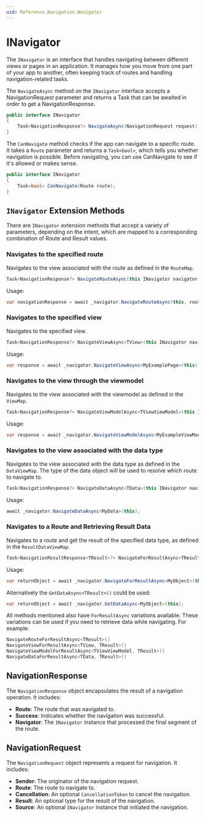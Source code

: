 ```yaml
---
uid: Reference.Navigation.Navigator
---
```


# INavigator

The `INavigator` is an interface that handles navigating between different views or pages in an application. It manages how you move from one part of your app to another, often keeping track of routes and handling navigation-related tasks.

The `NavigateAsync` method on the `INavigator` interface accepts a NavigationRequest parameter and returns a Task that can be awaited in order to get a NavigationResponse.

```csharp
public interface INavigator
{
    Task<NavigationResponse?> NavigateAsync(NavigationRequest request);
}
```

The `CanNavigate` method checks if the app can navigate to a specific route. It takes a `Route` parameter and returns a `Task<bool>`, which tells you whether navigation is possible. Before navigating, you can use CanNavigate to see if it's allowed or makes sense.

```csharp
public interface INavigator
{
    Task<bool> CanNavigate(Route route);
}
```

## `INavigator` Extension Methods

There are `INavigator` extension methods that accept a variety of parameters, depending on the intent, which are mapped to a corresponding combination of Route and Result values.

### Navigates to the specified route

Navigates to the view associated with the route as defined in the `RouteMap`.

```csharp
Task<NavigationResponse?> NavigateRouteAsync(this INavigator navigator, object sender, string route, string qualifier = Qualifiers.None, object? data = null, CancellationToken cancellation = default)
```

Usage:

```csharp
var navigationResponse = await _navigator.NavigateRouteAsync(this, route: "MyExample");
```

### Navigates to the specified view

Navigates to the specified view.

```csharp
Task<NavigationResponse?> NavigateViewAsync<TView>(this INavigator navigator, object sender, string qualifier = Qualifiers.None, object? data = null, CancellationToken cancellation = default)
```

Usage:

```csharp
var response = await _navigator.NavigateViewAsync<MyExamplePage>(this);
```

### Navigates to the view through the viewmodel

Navigates to the view associated with the viewmodel as defined in the `ViewMap`.

```csharp
Task<NavigationResponse?> NavigateViewModelAsync<TViewViewModel>(this INavigator navigator, object sender, string qualifier = Qualifiers.None, object? data = null, CancellationToken cancellation = default)
```

Usage:

```csharp
var response = await _navigator.NavigateViewModelAsync<MyExampleViewModel>(this);
```

### Navigates to the view associated with the data type

Navigates to the view associated with the data type as defined in the `DataViewMap`. The type of the data object will be used to resolve which route to navigate to.

```csharp
Task<NavigationResponse?> NavigateDataAsync<TData>(this INavigator navigator, object sender, TData data, string qualifier = Qualifiers.None, CancellationToken cancellation = default)
```

Usage:

```csharp
await _navigator.NavigateDataAsync<MyData>(this);
```

### Navigates to a Route and Retrieving Result Data

Navigates to a route and get the result of the specified data type, as defined in the `ResultDataViewMap`.

```csharp
Task<NavigationResultResponse<TResult>?> NavigateForResultAsync<TResult>(this INavigator navigator, object sender, string qualifier = Qualifiers.None, object? data = null, CancellationToken cancellation = default)
```

Usage:

```csharp
var returnObject = await _navigator.NavigateForResultAsync<MyObject>(this);
```

Alternatively the `GetDataAsync<TResult>()` could be used:

```csharp
var returnObject = await _navigator.GetDataAsync<MyObject>(this);
```

All methods mentioned also have `ForResultAsync` variations available. These variations can be used if you need to retrieve data while navigating. For example:

```csharp
NavigateRouteForResultAsync<TResult>()
NavigateViewForResultAsync<TView, TResult>()
NavigateViewModelForResultAsync<TViewViewModel, TResult>()
NavigateDataForResultAsync<TData, TResult>()
```

## NavigationResponse

The `NavigationResponse` object encapsulates the result of a navigation operation. It includes:

- **Route**: The route that was navigated to.
- **Success**: Indicates whether the navigation was successful.
- **Navigator**: The `INavigator` instance that processed the final segment of the route.

## NavigationRequest

The `NavigationRequest` object represents a request for navigation. It includes:

- **Sender**: The originator of the navigation request.
- **Route**: The route to navigate to.
- **Cancellation**: An optional `CancellationToken` to cancel the navigation.
- **Result**: An optional type for the result of the navigation.
- **Source**: An optional `INavigator` instance that initiated the navigation.
